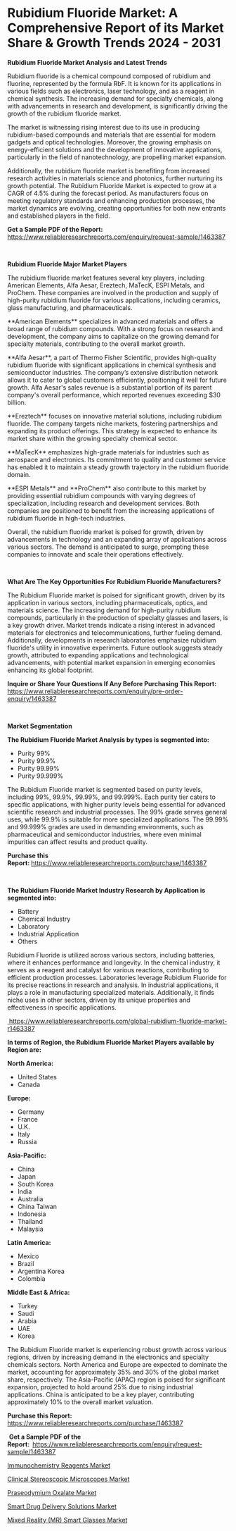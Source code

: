 <p><h1>Rubidium Fluoride Market: A Comprehensive Report of its Market Share & Growth Trends 2024 - 2031</h1></p><p><strong>Rubidium Fluoride Market Analysis and Latest Trends</strong></p>
<p><p>Rubidium fluoride is a chemical compound composed of rubidium and fluorine, represented by the formula RbF. It is known for its applications in various fields such as electronics, laser technology, and as a reagent in chemical synthesis. The increasing demand for specialty chemicals, along with advancements in research and development, is significantly driving the growth of the rubidium fluoride market.</p><p>The market is witnessing rising interest due to its use in producing rubidium-based compounds and materials that are essential for modern gadgets and optical technologies. Moreover, the growing emphasis on energy-efficient solutions and the development of innovative applications, particularly in the field of nanotechnology, are propelling market expansion.</p><p>Additionally, the rubidium fluoride market is benefiting from increased research activities in materials science and photonics, further nurturing its growth potential. The Rubidium Fluoride Market is expected to grow at a CAGR of 4.5% during the forecast period. As manufacturers focus on meeting regulatory standards and enhancing production processes, the market dynamics are evolving, creating opportunities for both new entrants and established players in the field.</p></p>
<p><strong>Get a Sample PDF of the Report:&nbsp;</strong> <a href="https://www.reliableresearchreports.com/enquiry/request-sample/1463387?utm_campaign=12&utm_medium=2&utm_source=Github&utm_content=ia&utm_term=10112024&utm_id=rubidium-fluoride">https://www.reliableresearchreports.com/enquiry/request-sample/1463387</a></p>
<p>&nbsp;</p>
<p><strong>Rubidium Fluoride Major Market Players</strong></p>
<p><p>The rubidium fluoride market features several key players, including American Elements, Alfa Aesar, Ereztech, MaTecK, ESPI Metals, and ProChem. These companies are involved in the production and supply of high-purity rubidium fluoride for various applications, including ceramics, glass manufacturing, and pharmaceuticals.</p><p>**American Elements** specializes in advanced materials and offers a broad range of rubidium compounds. With a strong focus on research and development, the company aims to capitalize on the growing demand for specialty materials, contributing to the overall market growth.</p><p>**Alfa Aesar**, a part of Thermo Fisher Scientific, provides high-quality rubidium fluoride with significant applications in chemical synthesis and semiconductor industries. The company’s extensive distribution network allows it to cater to global customers efficiently, positioning it well for future growth. Alfa Aesar's sales revenue is a substantial portion of its parent company's overall performance, which reported revenues exceeding $30 billion.</p><p>**Ereztech** focuses on innovative material solutions, including rubidium fluoride. The company targets niche markets, fostering partnerships and expanding its product offerings. This strategy is expected to enhance its market share within the growing specialty chemical sector.</p><p>**MaTecK** emphasizes high-grade materials for industries such as aerospace and electronics. Its commitment to quality and customer service has enabled it to maintain a steady growth trajectory in the rubidium fluoride domain.</p><p>**ESPI Metals** and **ProChem** also contribute to this market by providing essential rubidium compounds with varying degrees of specialization, including research and development services. Both companies are positioned to benefit from the increasing applications of rubidium fluoride in high-tech industries.</p><p>Overall, the rubidium fluoride market is poised for growth, driven by advancements in technology and an expanding array of applications across various sectors. The demand is anticipated to surge, prompting these companies to innovate and scale their operations effectively.</p></p>
<p>&nbsp;</p>
<p><strong>What Are The Key Opportunities For Rubidium Fluoride Manufacturers?</strong></p>
<p><p>The Rubidium Fluoride market is poised for significant growth, driven by its application in various sectors, including pharmaceuticals, optics, and materials science. The increasing demand for high-purity rubidium compounds, particularly in the production of specialty glasses and lasers, is a key growth driver. Market trends indicate a rising interest in advanced materials for electronics and telecommunications, further fueling demand. Additionally, developments in research laboratories emphasize rubidium fluoride's utility in innovative experiments. Future outlook suggests steady growth, attributed to expanding applications and technological advancements, with potential market expansion in emerging economies enhancing its global footprint.</p></p>
<p><strong>Inquire or Share Your Questions If Any Before Purchasing This Report:</strong> <a href="https://www.reliableresearchreports.com/enquiry/pre-order-enquiry/1463387?utm_campaign=12&utm_medium=2&utm_source=Github&utm_content=ia&utm_term=10112024&utm_id=rubidium-fluoride">https://www.reliableresearchreports.com/enquiry/pre-order-enquiry/1463387</a></p>
<p>&nbsp;</p>
<p><strong>Market Segmentation</strong></p>
<p><strong>The Rubidium Fluoride Market Analysis by types is segmented into:</strong></p>
<p><ul><li>Purity 99%</li><li>Purity 99.9%</li><li>Purity 99.99%</li><li>Purity 99.999%</li></ul></p>
<p><p>The Rubidium Fluoride market is segmented based on purity levels, including 99%, 99.9%, 99.99%, and 99.999%. Each purity tier caters to specific applications, with higher purity levels being essential for advanced scientific research and industrial processes. The 99% grade serves general uses, while 99.9% is suitable for more specialized applications. The 99.99% and 99.999% grades are used in demanding environments, such as pharmaceutical and semiconductor industries, where even minimal impurities can affect results and product quality.</p></p>
<p><strong>Purchase this Report:&nbsp;</strong><a href="https://www.reliableresearchreports.com/purchase/1463387?utm_campaign=12&utm_medium=2&utm_source=Github&utm_content=ia&utm_term=10112024&utm_id=rubidium-fluoride">https://www.reliableresearchreports.com/purchase/1463387</a></p>
<p>&nbsp;</p>
<p><strong>The Rubidium Fluoride Market Industry Research by Application is segmented into:</strong></p>
<p><ul><li>Battery</li><li>Chemical Industry</li><li>Laboratory</li><li>Industrial Application</li><li>Others</li></ul></p>
<p><p>Rubidium Fluoride is utilized across various sectors, including batteries, where it enhances performance and longevity. In the chemical industry, it serves as a reagent and catalyst for various reactions, contributing to efficient production processes. Laboratories leverage Rubidium Fluoride for its precise reactions in research and analysis. In industrial applications, it plays a role in manufacturing specialized materials. Additionally, it finds niche uses in other sectors, driven by its unique properties and effectiveness in specific applications.</p></p>
<p><a href="https://www.reliableresearchreports.com/global-rubidium-fluoride-market-r1463387?utm_campaign=12&utm_medium=2&utm_source=Github&utm_content=ia&utm_term=10112024&utm_id=rubidium-fluoride">&nbsp;https://www.reliableresearchreports.com/global-rubidium-fluoride-market-r1463387</a></p>
<p><strong>In terms of Region, the Rubidium Fluoride Market Players available by Region are:</strong></p>
<p>
    <p> <strong> North America: </strong>
        <ul>
            <li>United States</li>
            <li>Canada</li>
        </ul>
        </p> 
    <p> <strong> Europe: </strong>
        <ul>
            <li>Germany</li>
            <li>France</li>
            <li>U.K.</li>
            <li>Italy</li>
            <li>Russia</li>
        </ul>
        </p> 
    <p> <strong> Asia-Pacific: </strong>
        <ul>
            <li>China</li>
            <li>Japan</li>
            <li>South Korea</li>
            <li>India</li>
            <li>Australia</li>
            <li>China Taiwan</li>
            <li>Indonesia</li>
            <li>Thailand</li>
            <li>Malaysia</li>
        </ul>
        </p> 
    <p> <strong> Latin America: </strong>
        <ul>
            <li>Mexico</li>
            <li>Brazil</li>
            <li>Argentina Korea</li>
            <li>Colombia</li>
        </ul>
        </p> 
    <p> <strong> Middle East & Africa: </strong>
        <ul>
            <li>Turkey</li>
            <li>Saudi</li>
            <li>Arabia</li>
            <li>UAE</li>
            <li>Korea</li>
        </ul>
    </p>
    </p>
<p><p>The Rubidium Fluoride market is experiencing robust growth across various regions, driven by increasing demand in the electronics and specialty chemicals sectors. North America and Europe are expected to dominate the market, accounting for approximately 35% and 30% of the global market share, respectively. The Asia-Pacific (APAC) region is poised for significant expansion, projected to hold around 25% due to rising industrial applications. China is anticipated to be a key player, contributing approximately 10% to the overall market valuation.</p></p>
<p><strong>Purchase this Report: </strong><a href="https://www.reliableresearchreports.com/purchase/1463387?utm_campaign=12&utm_medium=2&utm_source=Github&utm_content=ia&utm_term=10112024&utm_id=rubidium-fluoride">https://www.reliableresearchreports.com/purchase/1463387</a></p>
<p>&nbsp;<strong>Get a Sample PDF of the Report:&nbsp;&nbsp;</strong><a href="https://www.reliableresearchreports.com/enquiry/request-sample/1463387?utm_campaign=12&utm_medium=2&utm_source=Github&utm_content=ia&utm_term=10112024&utm_id=rubidium-fluoride">https://www.reliableresearchreports.com/enquiry/request-sample/1463387</a></p>
<p><strong></strong></p>
<p><p><a href="https://issuu.com/reportprime-2/docs/immunochemistry-reagents-market-siz_8b29580ee2b865?utm_campaign=12&utm_medium=2&utm_source=Github&utm_content=ia&utm_term=10112024&utm_id=rubidium-fluoride">Immunochemistry Reagents Market</a></p><p><a href="https://issuu.com/reportprime-2/docs/clinical-stereoscopic-microscopes-m_6ddaa97c24facd?utm_campaign=12&utm_medium=2&utm_source=Github&utm_content=ia&utm_term=10112024&utm_id=rubidium-fluoride">Clinical Stereoscopic Microscopes Market</a></p><p><a href="https://github.com/shauntarfpso/Market-Research-Report-List-1/blob/main/praseodymium-oxalate-market.md?utm_campaign=12&utm_medium=2&utm_source=Github&utm_content=ia&utm_term=10112024&utm_id=rubidium-fluoride">Praseodymium Oxalate Market</a></p><p><a href="https://www.linkedin.com/pulse/smart-drug-delivery-solutions-market-outlook-complete-industry-shsie?utm_campaign=12&utm_medium=2&utm_source=Github&utm_content=ia&utm_term=10112024&utm_id=rubidium-fluoride">Smart Drug Delivery Solutions Market</a></p><p><a href="https://www.linkedin.com/pulse/mixed-reality-mr-smart-glasses-market-strategic-insights-product-m01ee?utm_campaign=12&utm_medium=2&utm_source=Github&utm_content=ia&utm_term=10112024&utm_id=rubidium-fluoride">Mixed Reality (MR) Smart Glasses Market</a></p></p>
